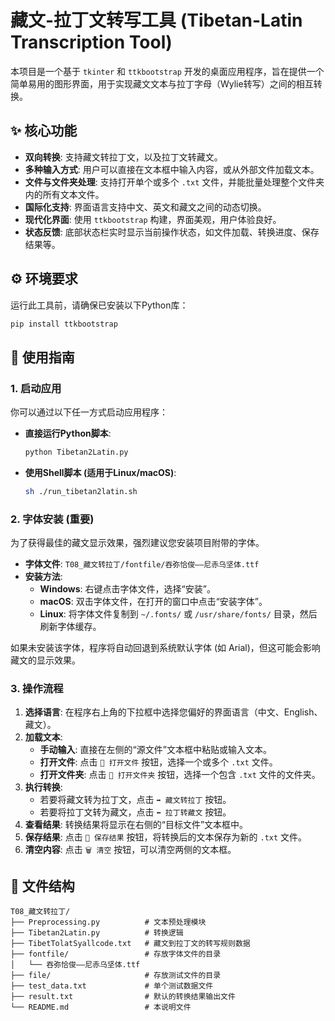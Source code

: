 # 藏文-拉丁文转写工具 (Tibetan-Latin Transcription Tool)

本项目是一个基于 `tkinter` 和 `ttkbootstrap` 开发的桌面应用程序，旨在提供一个简单易用的图形界面，用于实现藏文文本与拉丁字母（Wylie转写）之间的相互转换。

## ✨ 核心功能

- **双向转换**: 支持藏文转拉丁文，以及拉丁文转藏文。
- **多种输入方式**: 用户可以直接在文本框中输入内容，或从外部文件加载文本。
- **文件与文件夹处理**: 支持打开单个或多个 `.txt` 文件，并能批量处理整个文件夹内的所有文本文件。
- **国际化支持**: 界面语言支持中文、英文和藏文之间的动态切换。
- **现代化界面**: 使用 `ttkbootstrap` 构建，界面美观，用户体验良好。
- **状态反馈**: 底部状态栏实时显示当前操作状态，如文件加载、转换进度、保存结果等。

## ⚙️ 环境要求

运行此工具前，请确保已安装以下Python库：

```bash
pip install ttkbootstrap
```

## 🚀 使用指南

### 1. 启动应用

你可以通过以下任一方式启动应用程序：

- **直接运行Python脚本**:
  ```bash
  python Tibetan2Latin.py
  ```
- **使用Shell脚本 (适用于Linux/macOS)**:
  ```bash
  sh ./run_tibetan2latin.sh
  ```

### 2. 字体安装 (重要)

为了获得最佳的藏文显示效果，强烈建议您安装项目附带的字体。

- **字体文件**: `T08_藏文转拉丁/fontfile/吞弥恰俊——尼赤乌坚体.ttf`
- **安装方法**:
  - **Windows**: 右键点击字体文件，选择“安装”。
  - **macOS**: 双击字体文件，在打开的窗口中点击“安装字体”。
  - **Linux**: 将字体文件复制到 `~/.fonts/` 或 `/usr/share/fonts/` 目录，然后刷新字体缓存。

如果未安装该字体，程序将自动回退到系统默认字体 (如 Arial)，但这可能会影响藏文的显示效果。

### 3. 操作流程

1.  **选择语言**: 在程序右上角的下拉框中选择您偏好的界面语言（中文、English、藏文）。
2.  **加载文本**:
    - **手动输入**: 直接在左侧的“源文件”文本框中粘贴或输入文本。
    - **打开文件**: 点击 `📂 打开文件` 按钮，选择一个或多个 `.txt` 文件。
    - **打开文件夹**: 点击 `📁 打开文件夹` 按钮，选择一个包含 `.txt` 文件的文件夹。
3.  **执行转换**:
    - 若要将藏文转为拉丁文，点击 `➡️ 藏文转拉丁` 按钮。
    - 若要将拉丁文转为藏文，点击 `⬅️ 拉丁转藏文` 按钮。
4.  **查看结果**: 转换结果将显示在右侧的“目标文件”文本框中。
5.  **保存结果**: 点击 `💾 保存结果` 按钮，将转换后的文本保存为新的 `.txt` 文件。
6.  **清空内容**: 点击 `🗑️ 清空` 按钮，可以清空两侧的文本框。

## 📁 文件结构

```
T08_藏文转拉丁/
├── Preprocessing.py          # 文本预处理模块
├── Tibetan2Latin.py          # 转换逻辑
├── TibetTolatSyallcode.txt   # 藏文到拉丁文的转写规则数据
├── fontfile/                 # 存放字体文件的目录
│   └── 吞弥恰俊——尼赤乌坚体.ttf
├── file/                     # 存放测试文件的目录
├── test_data.txt             # 单个测试数据文件
├── result.txt                # 默认的转换结果输出文件
└── README.md                 # 本说明文件